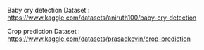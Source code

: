 Baby cry detection Dataset : https://www.kaggle.com/datasets/aniruth100/baby-cry-detection

Crop prediction Dataset : https://www.kaggle.com/datasets/prasadkevin/crop-prediction
